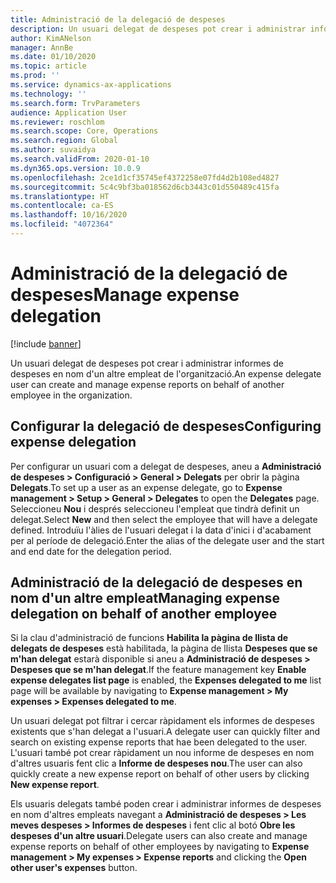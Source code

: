 ```yaml
---
title: Administració de la delegació de despeses
description: Un usuari delegat de despeses pot crear i administrar informes de despeses en nom d'un altre empleat de l'organització.
author: KimANelson
manager: AnnBe
ms.date: 01/10/2020
ms.topic: article
ms.prod: ''
ms.service: dynamics-ax-applications
ms.technology: ''
ms.search.form: TrvParameters
audience: Application User
ms.reviewer: roschlom
ms.search.scope: Core, Operations
ms.search.region: Global
ms.author: suvaidya
ms.search.validFrom: 2020-01-10
ms.dyn365.ops.version: 10.0.9
ms.openlocfilehash: 2ce1d1cf35745ef4372258e07fd4d2b108ed4827
ms.sourcegitcommit: 5c4c9bf3ba018562d6cb3443c01d550489c415fa
ms.translationtype: HT
ms.contentlocale: ca-ES
ms.lasthandoff: 10/16/2020
ms.locfileid: "4072364"
---
```

# <a name="manage-expense-delegation"></a><span data-ttu-id="93053-103">Administració de la delegació de despeses</span><span class="sxs-lookup"><span data-stu-id="93053-103">Manage expense delegation</span></span>

[!include [banner](../includes/banner.md)]

<span data-ttu-id="93053-104">Un usuari delegat de despeses pot crear i administrar informes de despeses en nom d'un altre empleat de l'organització.</span><span class="sxs-lookup"><span data-stu-id="93053-104">An expense delegate user can create and manage expense reports on behalf of another employee in the organization.</span></span>

## <a name="configuring-expense-delegation"></a><span data-ttu-id="93053-105">Configurar la delegació de despeses</span><span class="sxs-lookup"><span data-stu-id="93053-105">Configuring expense delegation</span></span>

<span data-ttu-id="93053-106">Per configurar un usuari com a delegat de despeses, aneu a **Administració de despeses > Configuració > General > Delegats** per obrir la pàgina **Delegats**.</span><span class="sxs-lookup"><span data-stu-id="93053-106">To set up a user as an expense delegate, go to **Expense management > Setup > General > Delegates** to open the **Delegates** page.</span></span> <span data-ttu-id="93053-107">Seleccioneu **Nou** i després seleccioneu l'empleat que tindrà definit un delegat.</span><span class="sxs-lookup"><span data-stu-id="93053-107">Select **New** and then select the employee that will have a delegate defined.</span></span> <span data-ttu-id="93053-108">Introduïu l'àlies de l'usuari delegat i la data d'inici i d'acabament per al període de delegació.</span><span class="sxs-lookup"><span data-stu-id="93053-108">Enter the alias of the delegate user and the start and end date for the delegation period.</span></span>

## <a name="managing-expense-delegation-on-behalf-of-another-employee"></a><span data-ttu-id="93053-109">Administració de la delegació de despeses en nom d'un altre empleat</span><span class="sxs-lookup"><span data-stu-id="93053-109">Managing expense delegation on behalf of another employee</span></span>

<span data-ttu-id="93053-110">Si la clau d'administració de funcions **Habilita la pàgina de llista de delegats de despeses** està habilitada, la pàgina de llista **Despeses que se m'han delegat** estarà disponible si aneu a **Administració de despeses > Despeses que se m'han delegat**.</span><span class="sxs-lookup"><span data-stu-id="93053-110">If the feature management key **Enable expense delegates list page** is enabled, the **Expenses delegated to me** list page will be available by navigating to **Expense management > My expenses > Expenses delegated to me**.</span></span>

<span data-ttu-id="93053-111">Un usuari delegat pot filtrar i cercar ràpidament els informes de despeses existents que s'han delegat a l'usuari.</span><span class="sxs-lookup"><span data-stu-id="93053-111">A delegate user can quickly filter and search on existing expense reports that hae been delegated to the user.</span></span> <span data-ttu-id="93053-112">L'usuari també pot crear ràpidament un nou informe de despeses en nom d'altres usuaris fent clic a **Informe de despeses nou**.</span><span class="sxs-lookup"><span data-stu-id="93053-112">The user can also quickly create a new expense report on behalf of other users by clicking **New expense report**.</span></span>

<span data-ttu-id="93053-113">Els usuaris delegats també poden crear i administrar informes de despeses en nom d'altres empleats navegant a **Administració de despeses > Les meves despeses > Informes de despeses** i fent clic al botó **Obre les despeses d'un altre usuari**.</span><span class="sxs-lookup"><span data-stu-id="93053-113">Delegate users can also create and manage expense reports on behalf of other employees by navigating to **Expense management > My expenses > Expense reports** and clicking the **Open other user's expenses** button.</span></span>
